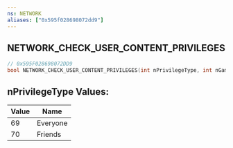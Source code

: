 ```yaml
---
ns: NETWORK
aliases: ["0x595f028698072dd9"]
---
```

## NETWORK_CHECK_USER_CONTENT_PRIVILEGES

```c
// 0x595F028698072DD9
bool NETWORK_CHECK_USER_CONTENT_PRIVILEGES(int nPrivilegeType, int nGamerIndex, bool CheckHasPrivilege);
```

## nPrivilegeType Values:
| Value | Name |
| --- | --- |
| 69 | Everyone |
| 70 | Friends |

